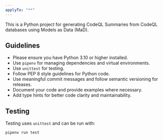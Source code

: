 ```yaml
---
applyTo: "**"
---
```


This is a Python project for generating CodeQL Summaries from CodeQL databases using Models as Data (MaD).

## Guidelines

- Please ensure you have Python 3.10 or higher installed.
- Use `pipenv` for managing dependencies and virtual environments.
- Use `unittest` for testing.
- Follow PEP 8 style guidelines for Python code.
- Use meaningful commit messages and follow semantic versioning for releases.
- Document your code and provide examples where necessary.
- Add type hints for better code clarity and maintainability.

## Testing

Testing uses `unittest` and can be run with:

```bash
pipenv run test
```

